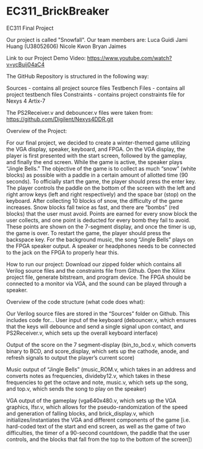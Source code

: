 # EC311_BrickBreaker
EC311 Final Project

Our project is called "Snowfall". 
Our team members are:
Luca Guidi 
Jami Huang (U38052606)
Nicole Kwon
Bryan Jaimes

Link to our Project Demo Video: https://www.youtube.com/watch?v=ycBuij04aC4

The GitHub Repository is structured in the following way:

Sources - contains all project source files
Testbench Files - contains all project testbench files
Constraints - contains project constraints file for Nexys 4 Artix-7

The PS2Receiver.v and debouncer.v files were taken from:
https://github.com/Digilent/Nexys4DDR.git 


Overview of the Project: 

For our final project, we decided to create a winter-themed game utilizing the VGA display, speaker, keyboard, and FPGA. On the VGA display, the player is first presented with the start screen, followed by the gameplay, and finally the end screen. While the game is active, the speaker plays “Jingle Bells.” The objective of the game is to collect as much “snow” (white blocks) as possible with a paddle in a certain amount of allotted time (90 seconds). To officially start the game, the player should press the enter key. The player controls the paddle on the bottom of the screen with the left and right arrow keys (left and right respectively) and the space bar (stop) on the keyboard. After collecting 10 blocks of snow, the difficulty of the game increases. Snow blocks fall twice as fast, and there are “bombs” (red blocks) that the user must avoid. Points are earned for every snow block the user collects, and one point is deducted for every bomb they fail to avoid. These points are shown on the 7-segment display, and once the timer is up, the game is over. To restart the game, the player should press the backspace key. For the background music, the song “Jingle Bells” plays on the FPGA speaker output. A speaker or headphones needs to be connected to the jack on the FPGA to properly hear this. 

How to run our project: Download our zipped folder which contains all Verilog source files and the constraints file from Github. Open the Xilinx project file, generate bitstream, and program device. The FPGA should be connected to a monitor via VGA, and the sound can be played through a speaker.  

Overview of the code structure (what code does what): 

Our Verilog source files are stored in the “Sources” folder on Github. This includes code for…
User input of the keyboard (debouncer.v, which ensures that the keys will debounce and send a single signal upon contact, and PS2Receiver.v, which sets up the overall keyboard interface)

Output of the score on the 7 segment-display (bin_to_bcd.v, which converts binary to BCD, and score_display, which sets up the cathode, anode, and refresh signals to output the player’s current score)

Music output of “Jingle Bells” (music_ROM.v, which takes in an address and converts notes as frequencies, divideby12.v, which takes in these frequencies to get the octave and note, music.v, which sets up the song, and top.v, which sends the song to play on the speaker) 

VGA output of the gameplay (vga640x480.v, which sets up the VGA graphics, lfsr.v, which allows for the pseudo-randomization of the speed and generation of falling blocks, and brick_display.v, which initializes/instantiates the VGA and different components of the game [i.e. hard-coded text of the start and end screen, as well as the game of two difficulties, the timer of a 90-second countdown, the paddle that the user controls, and the blocks that fall from the top to the bottom of the screen]) 
